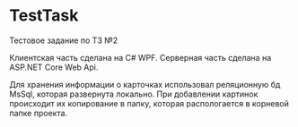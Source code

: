# TestTask

Тестовое задание по ТЗ №2

Клиентская часть сделана на C# WPF.
Серверная часть сделана на ASP.NET Core Web Api.

Для хранения информации о карточках использовал реляционную бд MsSql, которая развернута локально.
При добавлении картинок происходит их копирование в папку, которая распологается в корневой папке проекта.
